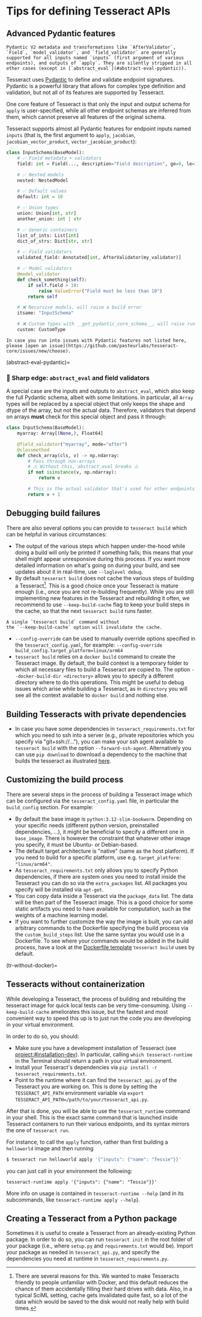 # Tips for defining Tesseract APIs

## Advanced Pydantic features

```{warning}
Pydantic V2 metadata and transformations like `AfterValidator`, `Field`, `model_validator`, and `field_validator` are generally supported for all inputs named `inputs` (first argument of various endpoints), and outputs of `apply`. They are silently stripped in all other cases (except in [`abstract_eval`](#abstract-eval-pydantic)).
```

Tesseract uses [Pydantic](https://docs.pydantic.dev/latest/) to define and validate endpoint signatures. Pydantic is a powerful library that allows for complex type definition and validation, but not all of its features are supported by Tesseract.

One core feature of Tesseract is that only the input and output schema for `apply` is user-specified, while all other endpoint schemas are inferred from them, which cannot preserve all features of the original schema.

Tesseract supports almost all Pydantic features for endpoint inputs named `inputs` (that is, the first argument to `apply`, `jacobian`, `jacobian_vector_product`, `vector_jacobian_product`):

```python
class InputSchema(BaseModel):
    # ✅ Field metadata + validators
    field: int = Field(..., description="Field description", ge=0, le=10)

    # ✅ Nested models
    nested: NestedModel

    # ✅ Default values
    default: int = 10

    # ✅ Union types
    union: Union[int, str]
    another_union: int | str

    # ✅ Generic containers
    list_of_ints: List[int]
    dict_of_strs: Dict[str, str]

    # ✅ Field validators
    validated_field: Annotated[int, AfterValidator(my_validator)]

    # ✅ Model validators
    @model_validator
    def check_something(self):
        if self.field > 10:
            raise ValueError("Field must be less than 10")
        return self

    # ❌ Recursive models, will raise a build error
    itsame: "InputSchema"

    # ❌ Custom types with __get_pydantic_core_schema__, will raise runtime errors
    custom: CustomType

```

```{note}
In case you run into issues with Pydantic features not listed here, please [open an issue](https://github.com/pasteurlabs/tesseract-core/issues/new/choose).
```

(abstract-eval-pydantic)=
### 🔪 Sharp edge: `abstract_eval` and field validators

A special case are the inputs and outputs to `abstract_eval`, which also keep the full Pydantic schema, albeit with some limitations. In particular, all `Array` types will be replaced by a special object that only keeps the shape and dtype of the array, but not the actual data. Therefore, validators that depend on arrays **must** check for this special object and pass it through:

```python
class InputSchema(BaseModel):
    myarray: Array[(None,), Float64]

    @field_validator("myarray", mode="after")
    @classmethod
    def check_array(cls, v) -> np.ndarray:
        # Pass through non-arrays
        # ⚠️ Without this, abstract_eval breaks ⚠️
        if not isinstance(v, np.ndarray):
            return v

        # This is the actual validator that's used for other endpoints
        return v + 1
```

## Debugging build failures

There are also several options you can provide to `tesseract build` which can be helpful in
various circumstances:
- The output of the various steps which happen under-the-hood while doing a build will
 only be printed if something fails; this means that your shell might appear unresponsive
 during this process. If you want more detailed information on what's going on during your
 build, and see updates about it in real-time, use `--loglevel debug`.
- By default `tesseract build` does not cache the various steps of building a Tesseract[^1].  This is a good choice once your Tesseract is mature enough (i.e., once you are not re-building frequently). While you are still implementing new features in the Tesseract and rebuilding it
 often, we recommend to use `--keep-build-cache` flag to keep your build steps in the cache,
 so that the next `tesseract build` runs faster.
 ```{note}
 A single `tesseract build` command without
 the `--keep-build-cache` option will invalidate the cache.
 ```
- `--config-override` can be used to manually override options specified in the `tesseract_config.yaml`,
 for example: `--config-override build_config.target_platform=linux/arm64`
- `tesseract build` relies on a `docker build` command to create the Tesseract image. By
 default, the build context is a temporary folder to which all necessary files to build a Tesseract
 are copied to. The option `--docker-build-dir <directory>` allows you to specify a different
 directory where to do this operations. This might be useful to debug issues which
 arise while building a Tesseract, as in `directory` you will see all the context available to
 `docker build` and nothing else.

## Building Tesseracts with private dependencies

- In case you have some dependencies in `tesseract_requirements.txt` for which you need to
 ssh into a server (e.g., private repositories which you specify via "git+ssh://..."),
 you can make your ssh agent available to `tesseract build` with the option
 `--forward-ssh-agent`. Alternatively you can use `pip download` to download a dependency
 to the machine that builds the tesseract as illustrated
 [here](https://github.com/pasteurlabs/tesseract-core/blob/main/examples/build_config/install_tarball/README.md).

## Customizing the build process

There are several steps in the process of building a Tesseract image
which can be configured via the `tesseract_config.yaml` file, in particular the `build_config` section.
For example:
  - By default the base image is `python:3.12-slim-bookworm`.
    Depending on your specific needs (different python version,
    preinstalled dependencies, ...), it might be beneficial to
    specify a different one in `base_image`.
    There is however the constraint that
    whatever other image you specify, it must be Ubuntu- or
    Debian-based.
  - The default target architecture is "native" (same as the host platform).
    If you need to build for a specific platform, use e.g. `target_platform: "linux/arm64"`.
  - As `tesseract_requirements.txt` only allows you to specify Python
    dependencies, if there are system ones you need to install inside
    the Tesseract you can do so via the `extra_packages` list. All
    packages you specify will be installed via `apt-get`.
  - You can copy data inside a Tesseract via the `package_data` list.
    The data will be then part of the Tesseract image. This is a
    good choice for some static artifacts you need to have available
    for computation, such as the weights of a machine learning model.
  - If you want to further customize the way the image is built,
    you can add arbitrary commands to the Dockerfile specifying
    the build process via the `custom_build_steps` list. Use
    the same syntax you would use in a Dockerfile. To see where your
    commands would be added in the build process, have a look at
    the [Dockerfile template](https://github.com/pasteurlabs/tesseract-core/blob/main/tesseract/templates/Dockerfile.base)
    `tesseract build` uses by default.

(tr-without-docker)=
## Tesseracts without containerization

While developing a Tesseract, the process of building and rebuilding the
tesseract image for quick local tests can be very time-consuming. Using
`--keep-build-cache` ameliorates this issue, but the fastest and most
convenient way to speed this up is to just run the code you are developing
in your virtual environment.

In order to do so, you should:
  - Make sure you have a development installation of Tesseract (see <project:#installation-dev>).
    In particular, calling `which tesseract-runtime` in the Terminal should return a path in your
    virtual environment.
  - Install your Tesseract's dependencies via `pip install -r tesseract_requirements.txt`.
  - Point to the runtime where it can find the `tesseract_api.py` of the Tesseract you are working on.
    This is done by setting the `TESSERACT_API_PATH` environment variable via
    `export TESSERACT_API_PATH=/path/to/your/tesseract_api.py`.

After that is done, you will be able to use the `tesseract_runtime` command in your shell.
This is the exact same command that is launched inside Tesseract containers to run their
various endpoints, and its syntax mirrors the one of `tesseract run`.

For instance, to call the `apply` function, rather than first building a `helloworld` image
and then running

```bash
$ tesseract run helloworld apply '{"inputs": {"name": "Tessie"}}'
```

you can just call in your environment the following:
```
tesseract-runtime apply '{"inputs": {"name": "Tessie"}}'
```

More info on usage is contained in `tesseract-runtime --help` (and in its subcommands,
like `tesseract-runtime apply --help`).


## Creating a Tesseract from a Python package

Sometimes it is useful to create a Tesseract from an already-existing
Python package. In order to do so, you can run `tesseract init` in the root folder of
your package (i.e., where `setup.py` and `requirements.txt` would be). Import your package
as needed in `tesseract_api.py`, and specify the dependencies you need at runtime in
`tesseract_requirements.py`.

[^1]: There are several reasons for this. We wanted to make Tesseracts friendly to
people unfamiliar with Docker, and this default reduces the chance of them accidentally filling their
hard drives with data. Also, in a typical SciML setting, cache gets
invalidated quite fast, so a lot of the data which would be saved to the disk
would not really help with build times.
